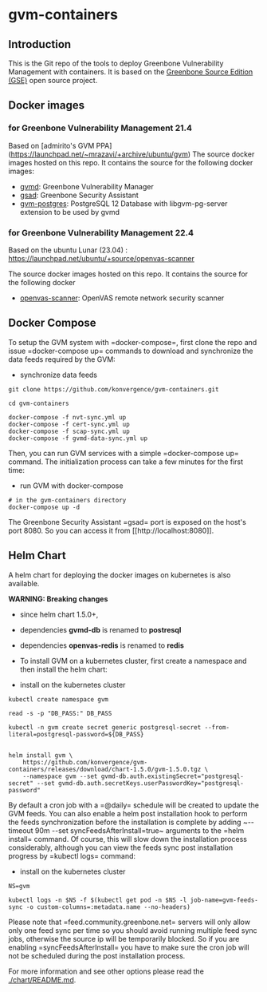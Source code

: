 # gvm-containers

## Introduction
This is the Git repo of the tools to deploy Greenbone Vulnerability
Management with containers. It is based on the [Greenbone Source
Edition (GSE)](https://community.greenbone.net) open source project.

## Docker images

### for Greenbone Vulnerability Management 21.4
Based on [admirito's GVM PPA] (https://launchpad.net/~mrazavi/+archive/ubuntu/gvm)
The source docker images hosted on this repo. It contains the source for the following docker
images:
* [gvmd](https://hub.docker.com/r/admirito/gvmd): Greenbone Vulnerability Manager
* [gsad](https://hub.docker.com/r/admirito/gsad): Greenbone Security Assistant
* [gvm-postgres](https://hub.docker.com/r/admirito/gvm-postgres): PostgreSQL 12 Database with libgvm-pg-server
  extension to be used by gvmd

### for Greenbone Vulnerability Management 22.4

Based on the ubuntu Lunar (23.04) : https://launchpad.net/ubuntu/+source/openvas-scanner

The source docker images hosted on this repo. It contains the source for the following docker
* [openvas-scanner](https://hub.docker.com/r/konvergence/openvas-scanner): OpenVAS remote network security scanner



## Docker Compose
To setup the GVM system with =docker-compose=, first clone the repo and
issue =docker-compose up= commands to download and synchronize the data
feeds required by the GVM:

* synchronize data feeds
```
git clone https://github.com/konvergence/gvm-containers.git

cd gvm-containers

docker-compose -f nvt-sync.yml up
docker-compose -f cert-sync.yml up
docker-compose -f scap-sync.yml up
docker-compose -f gvmd-data-sync.yml up
```

Then, you can run GVM services with a simple =docker-compose up=
command. The initialization process can take a few minutes for the
first time:

* run GVM with docker-compose

```
# in the gvm-containers directory
docker-compose up -d
```

The Greenbone Security Assistant =gsad= port is exposed on the
host's port 8080. So you can access it from [[http://localhost:8080]].

## Helm Chart

A helm chart for deploying the docker images on kubernetes is also available. 


**WARNING: Breaking changes**
* since  helm chart 1.5.0+, 
* dependencies **gvmd-db** is renamed to **postresql**
* dependencies **openvas-redis** is renamed to **redis**



* To install GVM on a kubernetes cluster, first create a namespace and then install the helm chart:

* install on the kubernetes cluster
```
kubectl create namespace gvm

read -s -p "DB_PASS:" DB_PASS

kubectl -n gvm create secret generic postgresql-secret --from-literal=postgresql-password=${DB_PASS}


helm install gvm \
    https://github.com/konvergence/gvm-containers/releases/download/chart-1.5.0/gvm-1.5.0.tgz \
    --namespace gvm --set gvmd-db.auth.existingSecret="postgresql-secret" --set gvmd-db.auth.secretKeys.userPasswordKey="postgresql-password"
```

By default a cron job with a =@daily= schedule will be created to
update the GVM feeds. You can also enable a helm post installation
hook to perform the feeds synchronization before the installation is
complete by adding ~--timeout 90m --set syncFeedsAfterInstall=true~
arguments to the =helm install= command. Of course, this will slow
down the installation process considerably, although you can view the
feeds sync post installation progress by =kubectl logs= command:

* install on the kubernetes cluster
```
NS=gvm

kubectl logs -n $NS -f $(kubectl get pod -n $NS -l job-name=gvm-feeds-sync -o custom-columns=:metadata.name --no-headers)
```

Please note that =feed.community.greenbone.net= servers will only
allow only one feed sync per time so you should avoid running multiple
feed sync jobs, otherwise the source ip will be temporarily
blocked. So if you are enabling =syncFeedsAfterInstall= you have to
make sure the cron job will not be scheduled during the post
installation process.

For more information and see other options please read the
[./chart/README.md](chart/README.md).
